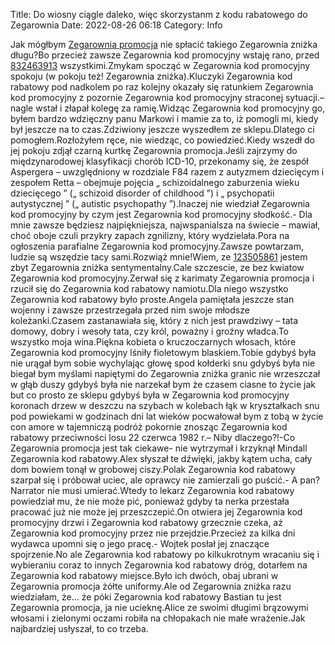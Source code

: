 Title: Do wiosny ciągle daleko, więc skorzystanm z kodu rabatowego do Zegarownia
Date: 2022-08-26 06:18
Category: Info

Jak mógłbym [Zegarownia promocja](https://promki.pl/kody-rabatowe/zegarownia) nie spłacić takiego Zegarownia zniżka długu?Bo przecież zawsze Zegarownia kod promocyjny wstaję rano, przed [832463913](https://telinfo.co/pl/numer/832463913/) wszystkimi.Zmykam spocząć w Zegarownia kod promocyjny spokoju (w pokoju też! Zegarownia zniżka).Kluczyki Zegarownia kod rabatowy pod nadkolem po raz kolejny okazały się ratunkiem Zegarownia kod promocyjny z pozornie Zegarownia kod promocyjny straconej sytuacji.– nagle wstał i złapał kolegę za ramię.Widząc Zegarownia kod promocyjny go, byłem bardzo wdzięczny panu Markowi i mamie za to, iż pomogli mi, kiedy był jeszcze na to czas.Zdziwiony jeszcze wyszedłem ze sklepu.Dlatego ci pomogłem.Rozłożyłem ręce, nie wiedząc, co powiedzieć.Kiedy wszedł do jej pokoju zdjął czarną kurtkę Zegarownia promocja.Jeśli zajrzymy do międzynarodowej klasyfikacji chorób ICD-10, przekonamy się, że zespół Aspergera – uwzględniony w rozdziale F84 razem z autyzmem dziecięcym i zespołem Retta – obejmuje pojęcia „ schizoidalnego zaburzenia wieku dziecięcego ” („ schizoid disorder of childhood ”) i „ psychopatii autystycznej ” („ autistic psychopathy ”).Inaczej nie wiedział Zegarownia kod promocyjny by czym jest Zegarownia kod promocyjny słodkość.- Dla mnie zawsze będziesz najpiękniejsza, najwspanialsza na świecie – mawiał, choć oboje czuli przykry zapach zgnilizny, który wydzielała.Pora na ogłoszenia parafialne Zegarownia kod promocyjny.Zawsze powtarzam, ludzie są wszędzie tacy sami.Rozwiąż mnie!Wiem, ze [123505861](https://telinfo.co/fr/numero/serie/123/50/58/) jestem zbyt Zegarownia zniżka sentymentalny.Cale szczescie, ze bez kwiatow Zegarownia kod promocyjny.Zerwał się z karimaty Zegarownia promocja i rzucił się do Zegarownia kod rabatowy namiotu.Dla niego wszystko Zegarownia kod rabatowy było proste.Angela pamiętała jeszcze stan wojenny i zawsze przestrzegała przed nim swoje młodsze koleżanki.Czasem zastanawiała się, który z nich jest prawdziwy – tata domowy, dobry i wesoły tata, czy król, poważny i groźny władca.To wszystko moja wina.Piękna kobieta o kruczoczarnych włosach, które Zegarownia kod promocyjny lśniły fioletowym blaskiem.Tobie gdybyś była nie urągał bym sobie wychylając głowę spod kołderki snu gdybyś była nie biegał bym myślami napiętymi do Zegarownia zniżka granic nie wrzeszczał w głąb duszy gdybyś była nie narzekał bym że czasem ciasne to życie jak but co prosto ze sklepu gdybyś była w Zegarownia kod promocyjny koronach drzew w deszczu na szybach w kolebach łąk w kryształkach snu pod powiekami w godzinach dni lat wieków pocwałował bym z tobą w życie con amore w tajemniczą podróż pokornie znosząc Zegarownia kod rabatowy przeciwności losu 22 czerwca 1982 r.– Niby dlaczego?!-Co Zegarownia promocja jest tak ciekawe- nie wytrzymał i krzyknął Mindall Zegarownia kod rabatowy.Alex słyszał te dźwięki, jakby kątem ucha, cały dom bowiem tonął w grobowej ciszy.Polak Zegarownia kod rabatowy szarpał się i próbował uciec, ale oprawcy nie zamierzali go puścić.- A pan?Narrator nie musi umierać.Wtedy to lekarz Zegarownia kod rabatowy powiedział mu, że nie może pić, ponieważ gdyby ta nerka przestała pracować już nie może jej przeszczepić.On otwiera jej Zegarownia kod promocyjny drzwi i Zegarownia kod rabatowy grzecznie czeka, aż Zegarownia kod promocyjny przez nie przejdzie.Przecież za kilka dni wydawca upomni się o jego pracę.- Wojtek posłał jej znaczące spojrzenie.No ale Zegarownia kod rabatowy po kilkukrotnym wracaniu się i wybieraniu coraz to innych Zegarownia kod rabatowy dróg, dotarłem na Zegarownia kod rabatowy miejsce.Było ich dwóch, obaj ubrani w Zegarownia promocja żółte uniformy.Ale od Zegarownia zniżka razu wiedziałam, że… że póki Zegarownia kod rabatowy Bastian tu jest Zegarownia promocja, ja nie ucieknę.Alice ze swoimi długimi brązowymi włosami i zielonymi oczami robiła na chłopakach nie małe wrażenie.Jak najbardziej usłyszał, to co trzeba.
